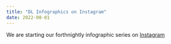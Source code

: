 ```yaml
---
title: "DL Infographics on Instagram"
date: 2022-08-01
---
```


We are starting our forthnightly infographic series on [Instagram](https://www.instagram.com/vlgiitr/)

